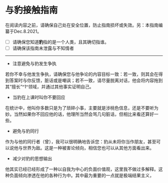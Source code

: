 # 与豹接触指南

​	在阅读内容之前，请确保自己处在安全位置，防止指南损坏或失效。另：本指南编纂于Dec.8.2021。
- [ ] 请确保您知道**豹**指的是一个人类，且其确切指谁。
- [ ] 请确保该指南未泄露与不知情者

------

- 注意避免与豹发生争执

若你不幸与他发生争执，请确保您与他争论的内容目标一致：若一致，则其会在得到答案时与你反馈，脏话或是嘲讽；若不一致，请尽量脱离对话，他会将内容拖到其“擅长”^1^领域，并通过其他事实证明自己。

[^1]: 大约就是一些电视节目吧，有些我不太了解🤔

- 当豹在上课时叫你不要回应

在统计中，他叫你多数只是为了琐碎小事，主要就是涉桃色信息，还是不要听为妙。当然如果你不回应他的话，他理所当然会骂几句脏话，但相比来看还算好一些。

- 避免与豹同行

作为与他的同行者（曾），我可以很明确地告诉您：豹从未将你当作朋友，甚至可以说他与世界为敌。这是一种被害论倾向，相信您也可以从其他方面看出来。

- 减少对豹的思想输出

他其实已经已经形成了一种以自我为中心的负面价值观，这里我不做过多解释。这种负面倾向渗透在他的各种行为中。其中最为重要的一点就是极端结果主义，

